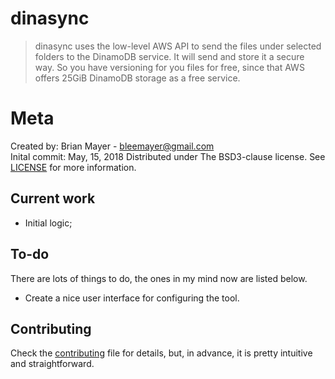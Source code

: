 # dinasync

> dinasync uses the low-level AWS API to send the files under selected folders to the DinamoDB service. It will send and store it a secure way. So you have versioning for you files for free, since that AWS offers 25GiB DinamoDB storage as a free service.

# Meta

Created by: Brian Mayer - bleemayer@gmail.com	
Inital commit: May, 15, 2018
Distributed under The BSD3-clause license. See [LICENSE](LICENSE) for more information.

## Current work

- Initial logic;

## To-do

There are lots of things to do, the ones in my mind now are listed below.

- Create a nice user interface for configuring the tool.

## Contributing

Check the [contributing](contributing) file for details, but, in advance, it is pretty intuitive and straightforward.
